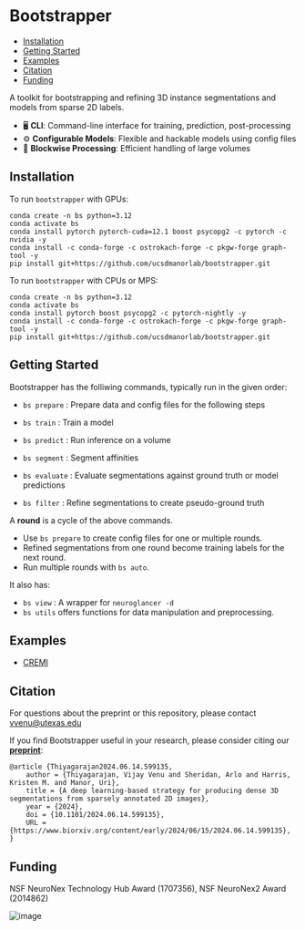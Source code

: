 # Bootstrapper

- [Installation](#installation)
- [Getting Started](#getting-started)
- [Examples](#examples)
- [Citation](#citation)
- [Funding](#funding)


A toolkit for bootstrapping and refining 3D instance segmentations and models from sparse 2D labels. 

- 🖥️ **CLI**: Command-line interface for training, prediction, post-processing
- ⚙️ **Configurable Models**: Flexible and hackable models using config files
- 🧱 **Blockwise Processing**: Efficient handling of large volumes

## Installation

To run `bootstrapper` with GPUs:
```
conda create -n bs python=3.12
conda activate bs
conda install pytorch pytorch-cuda=12.1 boost psycopg2 -c pytorch -c nvidia -y
conda install -c conda-forge -c ostrokach-forge -c pkgw-forge graph-tool -y
pip install git+https://github.com/ucsdmanorlab/bootstrapper.git
```

To run `bootstrapper` with CPUs or MPS:
```
conda create -n bs python=3.12
conda activate bs
conda install pytorch boost psycopg2 -c pytorch-nightly -y
conda install -c conda-forge -c ostrokach-forge -c pkgw-forge graph-tool -y
pip install git+https://github.com/ucsdmanorlab/bootstrapper.git
```

## Getting Started

Bootstrapper has the folliwing commands, typically run in the given order:
- `bs prepare` : Prepare data and config files for the following steps

- `bs train` : Train a model

- `bs predict` : Run inference on a volume

- `bs segment` : Segment affinities

- `bs evaluate` : Evaluate segmentations against ground truth or model predictions

- `bs filter` : Refine segmentations to create pseudo-ground truth

A **round** is a cycle of the above commands.
- Use `bs prepare` to create config files for one or multiple rounds.
- Refined segmentations from one round become training labels for the next round.
- Run multiple rounds with `bs auto`.

It also has:

- `bs view` : A wrapper for `neuroglancer -d`
- `bs utils` offers functions for data manipulation and preprocessing.

## Examples
* [CREMI](examples/cremi)

## Citation
For questions about the preprint or this repository, please contact vvenu@utexas.edu

If you find Bootstrapper useful in your research, please consider citing our **[preprint](https://www.biorxiv.org/content/10.1101/2024.06.14.599135v1)**:
```
@article {Thiyagarajan2024.06.14.599135,
	author = {Thiyagarajan, Vijay Venu and Sheridan, Arlo and Harris, Kristen M. and Manor, Uri},
	title = {A deep learning-based strategy for producing dense 3D segmentations from sparsely annotated 2D images},
	year = {2024},
	doi = {10.1101/2024.06.14.599135},
	URL = {https://www.biorxiv.org/content/early/2024/06/15/2024.06.14.599135},
}
```

## Funding 
NSF NeuroNex Technology Hub Award (1707356), NSF NeuroNex2 Award (2014862)

![image](https://github.com/ucsdmanorlab/bootstrapper/assets/64760651/4b4a6029-e1ba-42bb-ab8b-d9357cc46239)
